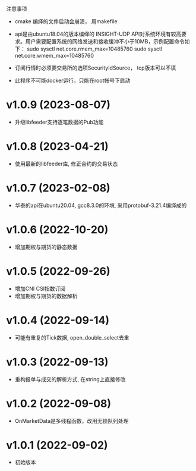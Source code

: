 注意事项 
* cmake 编绎的文件启动会崩溃， 用makefile
* api是由ubuntu18.04的版本编绎的
INSIGHT-UDP API对系统环境有较高要求。用户需要配置系统的网络发送和接收缓冲不小于10MB，示例配置命令如下：
sudo sysctl net.core.rmem_max=10485760
sudo sysctl net.core.wmem_max=10485760

* 订阅行情时必须要交易所的选项SecurityIdSource， tcp版本可以不填
* 此程序不可能docker运行，只能在root帐号下启动

# v1.0.9 (2023-08-07)
* 升级libfeeder支持逐笔数据的Pub功能

# v1.0.8 (2023-04-21)
* 使用最新的libfeeder库, 修正合约的交易状态

# v1.0.7 (2023-02-08)
* 华泰的api在ubuntu20.04, gcc8.3.0的环境, 采用protobuf-3.21.4编绎成的

# v1.0.6 (2022-10-20)
* 增加期权与期货的静态数据

# v1.0.5 (2022-09-26)
* 增加CNI CSI指数订阅
* 增加期权与期货的数据解析

# v1.0.4 (2022-09-14)
* 可能有重复的Tick数据, open_double_select去重

# v1.0.3 (2022-09-13)
* 重构报单与成交的解析方式, 在string上直接修改

# v1.0.2 (2022-09-08)
* OnMarketData是多线程函数，改用无锁队列处理

# v1.0.1 (2022-09-02)
* 初始版本
